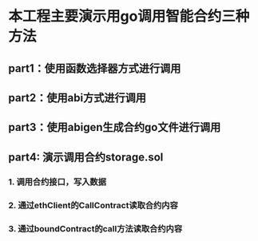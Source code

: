 # 本工程主要演示用go调用智能合约三种方法

## part1：使用函数选择器方式进行调用
## part2：使用abi方式进行调用
## part3：使用abigen生成合约go文件进行调用
## part4: 演示调用合约storage.sol
### 1. 调用合约接口，写入数据
### 2. 通过ethClient的CallContract读取合约内容
### 3. 通过boundContract的call方法读取合约内容
